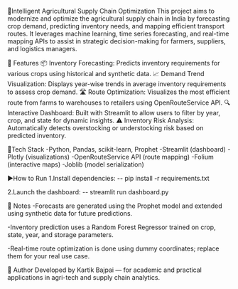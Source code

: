 🌾Intelligent Agricultural Supply Chain Optimization
This project aims to modernize and optimize the agricultural supply chain in India by forecasting crop demand, predicting inventory needs, and mapping efficient transport routes. It leverages machine learning, time series forecasting, and real-time mapping APIs to assist in strategic decision-making for farmers, suppliers, and logistics managers.

🚀 Features
📦 Inventory Forecasting: Predicts inventory requirements for various crops using historical and synthetic data.
📈 Demand Trend Visualization: Displays year-wise trends in average inventory requirements to assess crop demand.
🛣️ Route Optimization: Visualizes the most efficient route from farms to warehouses to retailers using OpenRouteService API.
🔍 Interactive Dashboard: Built with Streamlit to allow users to filter by year, crop, and state for dynamic insights.
⚠️ Inventory Risk Analysis: Automatically detects overstocking or understocking risk based on predicted inventory.

🧠Tech Stack
-Python, Pandas, scikit-learn, Prophet
-Streamlit (dashboard)
-Plotly (visualizations)
-OpenRouteService API (route mapping)
-Folium (interactive maps)
-Joblib (model serialization)

▶️How to Run
1.Install dependencies:
-- pip install -r requirements.txt

2.Launch the dashboard:
-- streamlit run dashboard.py

📌 Notes
-Forecasts are generated using the Prophet model and extended using synthetic data for future predictions.

-Inventory prediction uses a Random Forest Regressor trained on crop, state, year, and storage parameters.

-Real-time route optimization is done using dummy coordinates; replace them for your real use case.


🙌 Author
Developed by Kartik Bajpai — for academic and practical applications in agri-tech and supply chain analytics.


